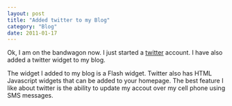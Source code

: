 ```yaml
---
layout: post
title: "Added twitter to my Blog"
category: "Blog"
date: 2011-01-17
---
```



Ok, I am on the bandwagon now. I just started a [twitter](http://www.twitter.com) account. I have also added a twitter widget to my blog.

The widget I added to my blog is a Flash widget. Twitter also has HTML Javascript widgets that can be added to your homepage. The best feature I like about twitter is the ability to update my accout over my cell phone using SMS messages.